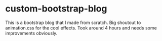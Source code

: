 # custom-bootstrap-blog
This is a bootstrap blog that I made from scratch. Big shoutout to animation.css for the cool effects. Took around 4 hours and needs some improvements obviously.
